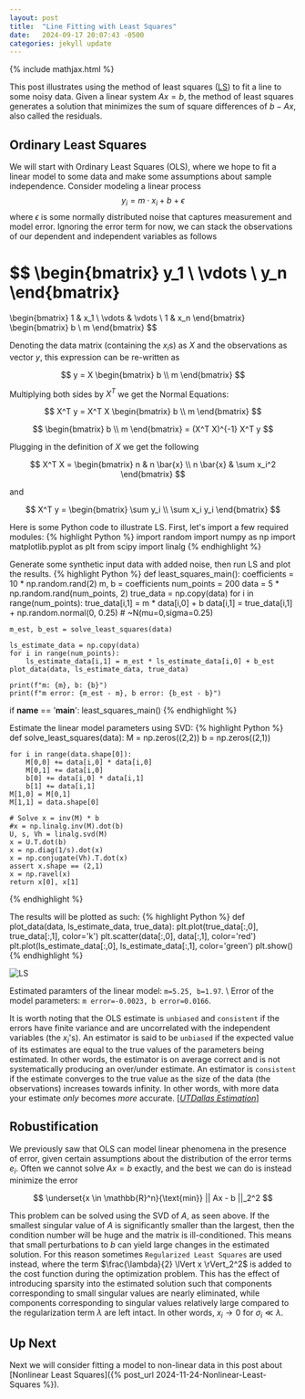 ```yaml
---
layout: post
title:  "Line Fitting with Least Squares"
date:   2024-09-17 20:07:43 -0500
categories: jekyll update
---
```

{% include mathjax.html %}

This post illustrates using the method of least squares ([LS][ls-gtech]) to fit a line to some noisy data.
Given a linear system $Ax = b$, the method of least squares generates a solution that minimizes the sum of square differences of $b - Ax$, also called the residuals.

## Ordinary Least Squares

We will start with Ordinary Least Squares (OLS), where we hope to fit a linear model to some data and make some assumptions about sample independence. Consider modeling a linear process 
$$ y_i = m \cdot x_i + b + \epsilon $$
where $\epsilon$ is some normally distributed noise that captures measurement and model error.
Ignoring the error term for now, we can stack the observations of our dependent and independent variables as follows

$$
\begin{bmatrix}
y_1 \\
\vdots \\
y_n
\end{bmatrix}
= 
\begin{bmatrix}
1 & x_1 \\
\vdots & \vdots \\
1 & x_n
\end{bmatrix}
\begin{bmatrix}
b \\
m
\end{bmatrix}
$$

Denoting the data matrix (containing the $x_i$s) as $X$ and the observations as vector $y$, this expression can be re-written as

$$ 
y = X
\begin{bmatrix}
b \\
m
\end{bmatrix}
$$

Multiplying both sides by $X^T$ we get the Normal Equations:

$$ 
X^T y = X^T X
\begin{bmatrix}
b \\
m
\end{bmatrix}
$$

$$ 
\begin{bmatrix}
b \\
m
\end{bmatrix}
 = (X^T X)^{-1} X^T y
$$

Plugging in the definition of $X$ we get the following 

$$
X^T X = 
\begin{bmatrix}
n & n \bar{x} \\
n \bar{x} & \sum x_i^2
\end{bmatrix}
$$

and 

$$
X^T y = 
\begin{bmatrix}
\sum y_i \\
\sum x_i y_i
\end{bmatrix}
$$

Here is some Python code to illustrate LS. First, let's import a few required modules:
{% highlight Python %}
import random
import numpy as np
import matplotlib.pyplot as plt
from scipy import linalg
{% endhighlight %}

Generate some synthetic input data with added noise, then run LS and plot the results.
{% highlight Python %}
def least_squares_main():
    coefficients = 10 * np.random.rand(2)
    m, b = coefficients
    num_points = 200
    data = 5 * np.random.rand(num_points, 2)
    true_data = np.copy(data)
    for i in range(num_points):
        true_data[i,1] = m * data[i,0] + b 
        data[i,1] = true_data[i,1] + np.random.normal(0, 0.25) # ~N(mu=0,sigma=0.25)

    m_est, b_est = solve_least_squares(data)   
    
    ls_estimate_data = np.copy(data)
    for i in range(num_points):
        ls_estimate_data[i,1] = m_est * ls_estimate_data[i,0] + b_est  
    plot_data(data, ls_estimate_data, true_data)

    print(f"m: {m}, b: {b}")
    print(f"m error: {m_est - m}, b error: {b_est - b}")

if __name__ == '__main__':
    least_squares_main()
{% endhighlight %}

Estimate the linear model parameters using SVD:
{% highlight Python %}
def solve_least_squares(data):
    M = np.zeros((2,2))
    b = np.zeros((2,1))
   
    for i in range(data.shape[0]):
        M[0,0] += data[i,0] * data[i,0]
        M[0,1] += data[i,0]
        b[0] += data[i,0] * data[i,1]
        b[1] += data[i,1]
    M[1,0] = M[0,1]
    M[1,1] = data.shape[0]

    # Solve x = inv(M) * b
    #x = np.linalg.inv(M).dot(b)
    U, s, Vh = linalg.svd(M)
    x = U.T.dot(b)
    x = np.diag(1/s).dot(x)
    x = np.conjugate(Vh).T.dot(x)
    assert x.shape == (2,1)
    x = np.ravel(x)
    return x[0], x[1]
{% endhighlight %}

The results will be plotted as such:
{% highlight Python %}
def plot_data(data, ls_estimate_data, true_data):
    plt.plot(true_data[:,0], true_data[:,1], color='k')
    plt.scatter(data[:,0], data[:,1], color='red')
    plt.plot(ls_estimate_data[:,0], ls_estimate_data[:,1], color='green')
    plt.show()
{% endhighlight %}

![LS](/images/LS_simulation.png)

Estimated paramters of the linear model: `m=5.25, b=1.97`. \\
Error of the model parameters: `m error=-0.0023, b error=0.0166`.

It is worth noting that the OLS estimate is `unbiased` and `consistent` if the errors have finite variance and are uncorrelated with the independent variables (the $x_i$'s). An estimator is said to be `unbiased` if the expected value of its estimates are equal to the true values of the parameters being estimated. In other words, the estimator is on average correct and is not systematically producing an over/under estimate. An estimator is `consistent` if the estimate converges to the true value as the size of the data (the observations) increases towards infinity. In other words, with more data your estimate *only* becomes *more* accurate. [<cite>[UTDallas Estimation][1]</cite>]

## Robustification
We previously saw that OLS can model linear phenomena in the presence of error, given certain assumptions about the distribution of the error terms $e_i$. Often we cannot solve $Ax=b$ exactly, and the best we can do is instead minimize the error

$$
\underset{x \in \mathbb{R}^n}{\text{min}} || Ax - b ||_2^2
$$

This problem can be solved using the SVD of $A$, as seen above. If the smallest singular value of $A$ is significantly smaller than the largest, then the condition number will be huge and the matrix is ill-conditioned. This means that small perturbations to $b$ can yield large changes in the estimated solution. For this reason sometimes `Regularized Least Squares` are used instead, where the term $\frac{\lambda}{2} \lVert x \rVert_2^2$ is added to the cost function during the optimization problem. This has the effect of introducing sparsity into the estimated solution such that components corresponding to small singular values are nearly eliminated, while components corresponding to singular values relatively large compared to the regularization term $\lambda$ are left intact. In other words, $x_i \rightarrow 0$ for $\sigma_i \ll \lambda$.

## Up Next

Next we will consider fitting a model to non-linear data in this post about [Nonlinear Least Squares]({% post_url 2024-11-24-Nonlinear-Least-Squares %}).

[ls-gtech]: https://textbooks.math.gatech.edu/ila/least-squares.html
[1]: https://personal.utdallas.edu/~scniu/OPRE-6301/documents/Estimation.pdf
